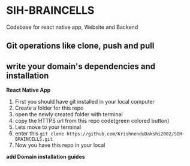 # SIH-BRAINCELLS
Codebase for react native app, Website and Backend

## Git operations like clone, push and pull


## write your domain's dependencies and installation


**React Native App**

1. First you should have git installed in your local computer
2. Create a folder for this repo
3. open the newly created folder with terminal 
4. copy the HTTPS url from this repo code(green colored button)
5. Lets move to your terminal
6. enter this `git clone https://github.com/KrishnenduDakshi2002/SIH-BRAINCELLS.git`
7. Now you have this repo in your local


**add Domain installation guides**
